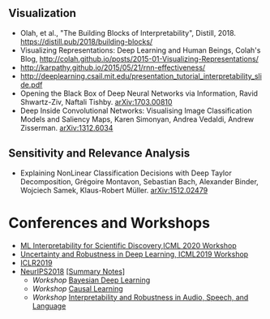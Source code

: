 ## Visualization

* Olah, et al., "The Building Blocks of Interpretability", Distill, 2018. https://distill.pub/2018/building-blocks/
* Visualizing Representations: Deep Learning and Human Beings, Colah's Blog, http://colah.github.io/posts/2015-01-Visualizing-Representations/
* http://karpathy.github.io/2015/05/21/rnn-effectiveness/
* http://deeplearning.csail.mit.edu/presentation_tutorial_interpretability_slide.pdf
* Opening the Black Box of Deep Neural Networks via Information, Ravid Shwartz-Ziv, Naftali Tishby. [arXiv:1703.00810](https://arxiv.org/abs/1703.00810)
* Deep Inside Convolutional Networks: Visualising Image Classification Models and Saliency Maps, Karen Simonyan, Andrea Vedaldi, Andrew Zisserman. [arXiv:1312.6034](https://arxiv.org/abs/1312.6034)

## Sensitivity and Relevance Analysis
* Explaining NonLinear Classification Decisions with Deep Taylor Decomposition, Grégoire Montavon, Sebastian Bach, Alexander Binder, Wojciech Samek, Klaus-Robert Müller. [arXiv:1512.02479](https://arxiv.org/abs/1512.02479)


# Conferences and Workshops

* [ML Interpretability for Scientific Discovery,ICML 2020 Workshop](https://sites.google.com/view/mli4sd-icml2020/home)
* [Uncertainty and Robustness in Deep Learning, ICML2019 Workshop](https://icml.cc/Conferences/2019/ScheduleMultitrack?event=3514)
* [ICLR2019](https://iclr.cc/)
* [NeurIPS2018](https://nips.cc/Conferences/2018) [[Summary Notes]](https://taolicheng.github.io/understanding-dnn/?p=NIPS2018_Summary_UdeM.md)
  * *Workshop* [Bayesian Deep Learning](http://bayesiandeeplearning.org/)
  * *Workshop* [Causal Learning](https://sites.google.com/view/nips2018causallearning/home)
  * *Workshop* [Interpretability and Robustness in Audio, Speech, and Language](https://irasl.gitlab.io/)
